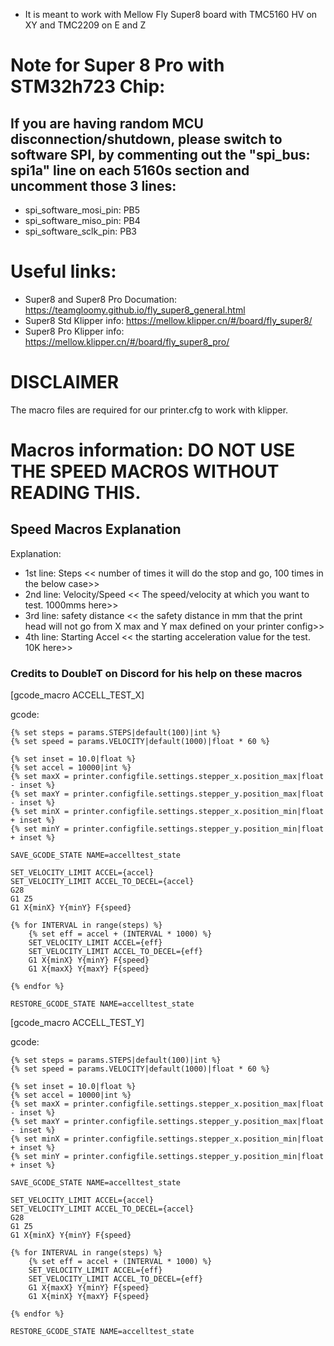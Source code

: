 - It is meant to work with Mellow Fly Super8 board with TMC5160 HV on XY and TMC2209 on E and Z

# Note for Super 8 Pro with STM32h723 Chip:
## If you are having random MCU disconnection/shutdown, please switch to software SPI, by commenting out the "spi_bus: spi1a" line on each 5160s section and uncomment those 3 lines:


- spi_software_mosi_pin: PB5 
- spi_software_miso_pin: PB4 
- spi_software_sclk_pin: PB3 

# Useful links:
- Super8 and Super8 Pro Documation: https://teamgloomy.github.io/fly_super8_general.html
- Super8 Std Klipper info: https://mellow.klipper.cn/#/board/fly_super8/
- Super8 Pro Klipper info: https://mellow.klipper.cn/#/board/fly_super8_pro/

# DISCLAIMER
The macro files are required for our printer.cfg to work with klipper.

# Macros information: DO NOT USE THE SPEED MACROS WITHOUT READING THIS.
## Speed Macros Explanation
Explanation: 
- 1st line: Steps << number of times it will do the stop and go, 100 times in the below case>>
- 2nd line: Velocity/Speed << The speed/velocity at which you want to test. 1000mms here>>
- 3rd line: safety distance << the safety distance in mm that the print head will not go from X max and Y max defined on your printer config>>	
- 4th line: Starting Accel << the starting acceleration value for the test. 10K here>>	

### Credits to DoubleT on Discord for his help on these macros

 [gcode_macro ACCELL_TEST_X]
 
gcode:

    {% set steps = params.STEPS|default(100)|int %}
    {% set speed = params.VELOCITY|default(1000)|float * 60 %}
    
    {% set inset = 10.0|float %} 
    {% set accel = 10000|int %} 
    {% set maxX = printer.configfile.settings.stepper_x.position_max|float - inset %}
    {% set maxY = printer.configfile.settings.stepper_y.position_max|float - inset %}
    {% set minX = printer.configfile.settings.stepper_x.position_min|float + inset %}
    {% set minY = printer.configfile.settings.stepper_y.position_min|float + inset %}

    SAVE_GCODE_STATE NAME=accelltest_state

    SET_VELOCITY_LIMIT ACCEL={accel} 
    SET_VELOCITY_LIMIT ACCEL_TO_DECEL={accel}
    G28
	G1 Z5
    G1 X{minX} Y{minY} F{speed} 

    {% for INTERVAL in range(steps) %}
        {% set eff = accel + (INTERVAL * 1000) %} 
        SET_VELOCITY_LIMIT ACCEL={eff} 
        SET_VELOCITY_LIMIT ACCEL_TO_DECEL={eff}
        G1 X{minX} Y{minY} F{speed}  
        G1 X{maxX} Y{maxY} F{speed}  

    {% endfor %}    

    RESTORE_GCODE_STATE NAME=accelltest_state 
	
	
	
[gcode_macro ACCELL_TEST_Y]

gcode:

    {% set steps = params.STEPS|default(100)|int %}
    {% set speed = params.VELOCITY|default(1000)|float * 60 %}

    {% set inset = 10.0|float %}
    {% set accel = 10000|int %}
    {% set maxX = printer.configfile.settings.stepper_x.position_max|float - inset %}
    {% set maxY = printer.configfile.settings.stepper_y.position_max|float - inset %}
    {% set minX = printer.configfile.settings.stepper_x.position_min|float + inset %}
    {% set minY = printer.configfile.settings.stepper_y.position_min|float + inset %}

    SAVE_GCODE_STATE NAME=accelltest_state

    SET_VELOCITY_LIMIT ACCEL={accel} 
    SET_VELOCITY_LIMIT ACCEL_TO_DECEL={accel}
    G28
	G1 Z5
    G1 X{minX} Y{minY} F{speed} 

    {% for INTERVAL in range(steps) %}
        {% set eff = accel + (INTERVAL * 1000) %} 
        SET_VELOCITY_LIMIT ACCEL={eff} 
        SET_VELOCITY_LIMIT ACCEL_TO_DECEL={eff}
        G1 X{maxX} Y{minY} F{speed}  
        G1 X{minX} Y{maxY} F{speed}  

    {% endfor %}    

    RESTORE_GCODE_STATE NAME=accelltest_state 
